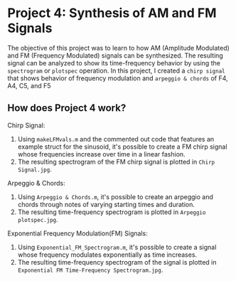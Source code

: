 # Project 4: Synthesis of AM and FM Signals 

The objective of this project was to learn to how AM (Amplitude Modulated) and FM (Frequency Modulated) signals can be synthesized. 
The resulting signal can be analyzed to show its time-frequency behavior by using the `spectrogram` or `plotspec` operation. In this project, I created a `chirp signal` that shows behavior of frequency modulation and `arpeggio & chords` of F4, A4, C5, and F5

## How does Project 4 work? 

Chirp Signal: 
  1. Using `makeLFMvals.m` and the commented out code that features an example struct for the sinusoid, it's possible to create a FM chirp signal whose frequencies increase over time in a linear fashion. 
  2. The resulting spectrogram of the FM chirp signal is plotted in `Chirp Signal.jpg`. 

Arpeggio & Chords: 
  1. Using `Arpeggio & Chords.m`, it's possible to create an arpeggio and chords through notes of varying starting times and duration. 
  2. The resulting time-frequency spectrogram is plotted in `Arpeggio plotspec.jpg`.

Exponential Frequency Modulation(FM) Signals: 
  1. Using `Exponential_FM_Spectrogram.m`, it's possible to create a signal whose frequency modulates exponentially as time increases. 
  2. The resulting time-frequency spectrogram of the signal is plotted in `Exponential FM Time-Frequency Spectrogram.jpg`. 

